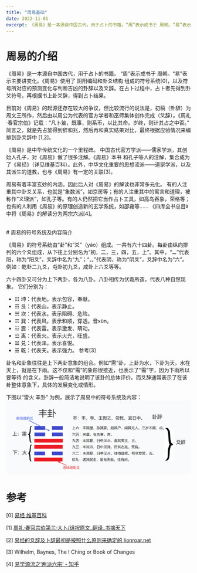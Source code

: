 ```yaml
---
title: "周易基础"
date: 2022-11-01
excerpt: 《周易》是一本源自中国古代，用于占卜的书籍。“周”表示成书于 周朝。“易”表示主要讲变化...
---
```


# 周易的介绍

《周易》是一本源自中国古代，用于占卜的书籍。
“周”表示成书于 周朝。“易”表示主要讲变化。《周易》使用了 阴阳编码和卦爻结构 组成的符号系统[0]，以及符号所对应的预测变化与判断吉凶的卦辞以及爻辞。在占卜过程中，占卜者先得到卦爻符号，再根据书上卦爻辞，得到占卜结果。

目前对《周易》的起源还存在较大的争议，但比较流行的说法是，初稿（卦辞）为周文王所作，然后由以周公为代表的官方学者和巫师集体创作完成（爻辞）。《周礼·春官宗伯》记载：“凡卜筮，既事，则系币，以比其命。岁终，则计其占之中否。” 简言之，就是先占筮得到辞和兆，然后再和真实结果对比，最终根据应验情况来编排到卦爻辞中 [1,2]。

《周易》是中华传统文化的一个里程碑。
中国古代官方学派——儒家学派，其创始人孔子，对《周易》做了很多注解。《周易》本书 和孔子等人的注解，集合成为了《易经》（详见维基百科）。此外，中华文化重要的思想流派——道家学派，以及其派生的道教，也与《周易》有一定的关联[3]。

周易有着丰富玄妙的内涵。因此后人对《周易》的解读也非常多元化。
有的人注重其中卦爻关系，也就是“象数派”，如京房等；有的人注重其中的寓言和道理，被称作“义理派”，如孔子等。有的人仍然把它当作占卜工具，如高岛吞象，荣格等；也有的人利用《周易》的原理创造新的玄学系统，如邵雍等…… 《四库全书总目》中将《周易》的解读分为两宗六派[4]。

<br>
# 周易的符号系统及内容简介

《周易》的符号系统由“卦”和“爻”（yáo）组成。一共有六十四卦。每卦由纵向排列的六个爻组成，从下往上分别名为“初，二，三，四，五，上”。其中，“⚊”代表阳，称为“阳爻”，爻辞中名为“九”；“⚋”代表阴，称为“阴爻”，爻辞中名为“六”。例如：乾卦二九爻，屯卦初九爻，咸卦上六爻等等。

六十四卦又可分为上下两卦，各为八卦。八卦相传为伏羲所造，代表八种自然现象。
它们分别为：
- ☷ 坤：代表地。表示包容，奉献。
- ☶ 艮：代表山。表示静止。
- ☵ 坎：代表水。表示阻碍、危险。
- ☴ 巽：代表风。表示和顺，穿透。音xùn。
- ☳ 震：代表雷。表示激发、萌动。
- ☲ 离：代表火。表示火光，旺盛。
- ☱ 兑：代表泽。表示喜悦。
- ☰ 乾：代表天。表示强力。
参考[3]

卦名和卦象往往是上下两卦意象的组合。例如“需”卦，上卦为水，下卦为天。水在天上，就是在下雨。这不仅和“需”的象形很接近，也表示了“需”字，因为下雨所以要等待 的含义。卦辞一般简洁地说明了该卦的总体评价。而爻辞通常表示了在该卦整体意象下，具体的发展变化或情形。

下图以“雷火 丰卦” 为例，展示了周易中的符号系统及内容：
![feng gua](/images/fengGua.png)

# 参考
[0]  [易经 维基百科](https://zh.wikipedia.org/wiki/%E6%98%93%E7%BB%8F)

[1]  [周礼·春官宗伯第三·大卜/诅祝原文\_翻译\_书摘天下](http://www.shuzhai.org/gushi/zhouli/8565.html)

[2]  [易经的爻辞及卜辞最初是按照什么原则来确定的 lionroar.net](http://www.lionroar.net/k/336rr3/)

[3]  Wilhelm, Baynes, The I Ching or Book of Changes

[4]  [易学源流之‘两派六宗’ - 知乎](https://zhuanlan.zhihu.com/p/348479147)

